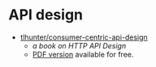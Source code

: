 # API design


- [tlhunter/consumer-centric-api-design](https://github.com/tlhunter/consumer-centric-api-design)
  - _a book on HTTP API Design_
  - [PDF version](https://thomashunter.name/consumer-centric-api-design/Consumer-Centric%20API%20Design%20v0.4.0.pdf) available for free.
